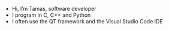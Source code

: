 - Hi, I’m Tamas, software developer
- I program in C, C++ and Python
- I often use the QT framework and the Visual Studio Code IDE



<!---
taktam/taktam is a ✨ special ✨ repository because its `README.md` (this file) appears on your GitHub profile.
You can click the Preview link to take a look at your changes.
--->
